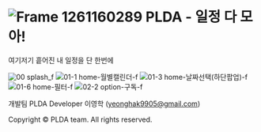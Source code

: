 # ![Frame 1261160289](https://github.com/plandamoa/support/assets/52882799/e94eb9c6-327d-4eab-8a19-ff5c6a3f53e4) PLDA - 일정 다 모아!   
여기저기 흩어진 내 일정을 단 한번에   

![00 splash_f](https://github.com/plandamoa/support/assets/52882799/4541f16a-e7ed-4b8c-ad03-324f822d34bb)
![01-1  home-월별캘린더-f](https://github.com/plandamoa/support/assets/52882799/f4496923-cc2a-4a2e-9eff-e1c3ff02dd60)
![01-3  home-날짜선택(하단팝업)-f](https://github.com/plandamoa/support/assets/52882799/e5c4911e-1443-406b-a2df-a4ead65feefe)
![01-6  home-필터-f](https://github.com/plandamoa/support/assets/52882799/00a091a0-bfeb-44b0-bb85-c4a5ff5da825)
![02-2  option-구독-f](https://github.com/plandamoa/support/assets/52882799/f0c0a098-38ef-4424-b4a4-1bc5c8093baa)


개발팀 PLDA
Developer 이영학 (yeonghak9905@gmail.com)


Copyright © PLDA team. All rights reserved.
